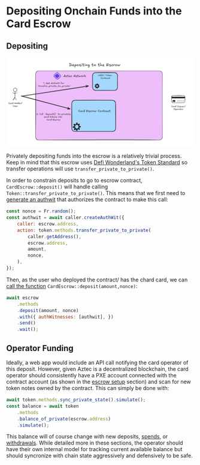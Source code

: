 # Depositing Onchain Funds into the Card Escrow

## Depositing
![Deposit Funds Diagram](./images/deposit.png)

Privately depositing funds into the escrow is a relatively trivial process. Keep in mind that this escrow uses [Defi Wonderland's Token Standard](https://github.com/defi-wonderland/aztec-standards/tree/dev/src/token_contract) so transfer operations will use `transfer_private_to_private()`.

In order to constrain deposits to go to escrow contract, `CardEscrow::deposit()` will handle calling `Token::transfer_private_to_private()`. This means that we first need to [generate an authwit](../packages/contracts/ts/src/contract.ts#L116-L125) that authorizes the contract to make this call:
```js
const nonce = Fr.random();
const authwit = await caller.createAuthWit({
    caller: escrow.address,
    action: token.methods.transfer_private_to_private(
        caller.getAddress(),
        escrow.address,
        amount,
        nonce,
    ),
});
```

Then, as the user who deployed the contract/ has the chard card, we can [call the function](../packages/contracts/ts/src/contract.ts#L127-L132) `CardEscrow::deposit(amount,nonce)`:
```js
await escrow
    .methods
    .deposit(amount, nonce)
    .with({ authWitnesses: [authwit], })
    .send()
    .wait();
```

## Operator Funding
Ideally, a web app would include an API call notifying the card operator of this deposit. However, given Aztec is a decentralized blockchain, the card operator should consistently have a PXE account connected with the contract account (as shown in the [escrow setup](./escrow_setup.md) section) and scan for new token notes owned by the contract. This can simply be done with:
```js
await token.methods.sync_private_state().simulate();
const balance = await token
    .methods
    .balance_of_private(escrow.address)
    .simulate();
```

This balance will of course change with new deposits, [spends](./spends.md), or [withdrawals](./withdrawals.md). While detailed more in these sections, the operator should have their own internal model for tracking current available balance but should syncronize with chain state aggressively and defensively to be safe.

